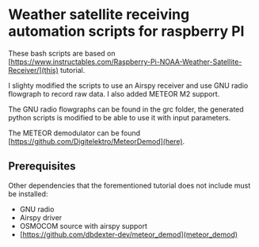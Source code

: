 # Weather satellite receiving automation scripts for raspberry PI

These bash scripts are based on [https://www.instructables.com/Raspberry-Pi-NOAA-Weather-Satellite-Receiver/](this) tutorial.

I slighty modified the scripts to use an Airspy receiver and use GNU radio flowgraph to record raw data. I also added METEOR M2 support. 

The GNU radio flowgraphs can be found in the grc folder, the generated python scripts is modified to be able to use it with input parameters.

The METEOR demodulator can be found [https://github.com/Digitelektro/MeteorDemod](here).

## Prerequisites
Other dependencies that the forementioned tutorial does not include must be installed:

 - GNU radio
 - Airspy driver
 - OSMOCOM source with airspy support
 - [https://github.com/dbdexter-dev/meteor_demod](meteor_demod)